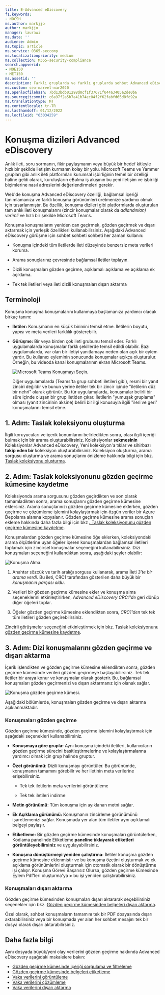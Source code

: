 ```yaml
---
title: E-Advanced eDiscovery
f1.keywords:
- NOCSH
ms.author: markjjo
author: markjjo
manager: laurawi
ms.date: ''
audience: Admin
ms.topic: article
ms.service: O365-seccomp
ms.localizationpriority: medium
ms.collection: M365-security-compliance
search.appverid:
- MOE150
- MET150
ms.assetid: ''
description: Farklı gruplarda ve farklı gruplarda sohbet Advanced eDiscovery yeniden yapılandırma, gözden geçirme ve dışarı aktarma için Advanced eDiscovery sohbet sohbeti özelliği hakkında Microsoft Teams Yammer öğrenin.
ms.custom: seo-marvel-mar2020
ms.openlocfilehash: 7bd13bdb01298d0cf1f37671f044a3405a2de0b6
ms.sourcegitcommit: c6a97f2a5b7a41b74ec84f2f62fabfd65d8fd92a
ms.translationtype: MT
ms.contentlocale: tr-TR
ms.lasthandoff: 01/12/2022
ms.locfileid: "63034259"
---
```

# <a name="conversation-threading-in-advanced-ediscovery"></a>Konuşma dizileri Advanced eDiscovery

Anlık ileti, soru sormanın, fikir paylaşmanın veya büyük bir hedef kitleyle hızlı bir şekilde iletişim kurmanın kolay bir yolu. Microsoft Teams ve Yammer grupları gibi anlık ileti platformları kurumsal işbirliğinin temel bir özelliği haline geldi olarak, kuruluşların eBulma iş akışının bu yeni iletişim ve işbirliği biçimlerine nasıl adreslerini değerlendirmeleri gerekir.

Web'de konuşma Advanced eDiscovery özelliği, bağlamsal içeriği tanımlamanıza ve farklı konuşma görünümleri üretmenize yardımcı olmak için tasarlanmıştır. Bu özellik, konuşma dizileri gibi platformlarda oluşturulan tam anlık ileti konuşmalarını (zincir konuşmalar olarak da *adlandırılan) verimli* ve hızlı bir şekilde Microsoft Teams.

Konuşma konuşmalarını yeniden can geçirmek, gözden geçirmek ve dışarı aktarmak için yerleşik özellikleri kullanabilirsiniz. Aşağıdaki Advanced eDiscovery görüşme için sohbet sohbeti sohbeti her zaman kullanın:

- Konuşma içindeki tüm iletilerde ileti düzeyinde benzersiz meta verileri koruma.

- Arama sonuçlarınız çevresinde bağlamsal iletiler toplayın.

- Dizili konuşmaları gözden geçirme, açıklamalı açıklama ve açıklama ek açıklama.

- Tek tek iletileri veya ileti dizili konuşmaları dışarı aktarma

## <a name="terminology"></a>Terminoloji

Konuşma konuşma konuşmalarını kullanmaya başlamanıza yardımcı olacak birkaç tanım:

- **İletiler:** Konuşmanın en küçük birimini temsil etme. İletilerin boyutu, yapısı ve meta verileri farklılık gösterebilir.

- **Görüşme:** Bir veya birden çok ileti grubunu temsil eder. Farklı uygulamalarda konuşmalar farklı şekillerde temsil edildi olabilir. Bazı uygulamalarda, var olan bir iletiyi yanıtlamaya neden olan açık bir eylem vardır. Bu kullanıcı eyleminin sonucunda konuşmalar açıkça oluşturulur. Örneğin, bu videoda kanal konuşmalarının ekran Microsoft Teams.

   ![Microsoft Teams Konuşmayı Seçin.](../media/threadedchat.png)

   Diğer uygulamalarda (Teams'ta grup sohbeti iletileri gibi), resmi bir yanıt zinciri değildir ve bunun yerine iletiler tek bir zincir içinde "iletilerin düz bir nehri" olarak görünür. Bu tür uygulamalarda, konuşmalar belirli bir süre içinde oluşan bir grup iletiden çıkar. İletilerin "yumuşak gruplama" olması (yanıt zincirinin aksine) belirli bir ilgi konusuyla ilgili "ileri ve geri" konuşmalarını temsil etme.

## <a name="step-1-create-a-draft-collection"></a>1. Adım: Taslak koleksiyonu oluşturma

İlgili koruyucuları ve içerik konumlarını belirledikten sonra, olası ilgili içeriği bulmak için bir arama oluşturabilirsiniz. Koleksiyonlar **sekmesinin** Koleksiyonlar Advanced eDiscovery, Yeni koleksiyon'a tıklar ve sihirbazı **takip eden bir** koleksiyon oluşturabilirsiniz. Koleksiyon oluşturma, arama sorgusu oluşturma ve arama sonuçlarını önizleme hakkında bilgi için bkz. [Taslak koleksiyonu oluşturma](create-draft-collection.md).

## <a name="step-2-commit-a-draft-collection-to-a-review-set"></a>2. Adım: Taslak koleksiyonunu gözden geçirme kümesine kaydetme

Koleksiyonda arama sorgusunu gözden geçirdikten ve son olarak tamamladikten sonra, arama sonuçlarını gözden geçirme kümesine  eklersiniz. Arama sonuçlarınızı gözden geçirme kümesine eklerken, gözden geçirme ve çözümleme işlemini kolaylaştırmak için özgün veriler bir Azure Depolama alanına kopyalanır. Gözden geçirme kümesine arama sonuçları ekleme hakkında daha fazla bilgi için bkz [. Taslak koleksiyonunu gözden geçirme kümesine kaydetme](commit-draft-collection.md).

Konuşmalardan gözden geçirme kümesine öğe eklerken, koleksiyondaki arama ölçütlerine uyan öğeler içeren konuşmalardan bağlamsal iletileri toplamak için zincirsel konuşmalar seçeneğini kullanabilirsiniz. Dizi konuşmaları seçeneğini kullandıktan sonra, aşağıdaki şeyler olabilir:

  ![Konuşma Alma.](../media/messagesandconversations.png)

1. Anahtar sözcük ve tarih aralığı sorgusu kullanarak, arama İleti *3'te bir arama verdi*. Bu ileti, CRC1 tarafından gösterilen daha büyük bir *konuşmanın parçası oldu*.

2. Verileri bir gözden geçirme kümesine ekler ve konuşma alma seçeneklerini etkinleştirirken, *Advanced eDiscovery CRC1'de* geri dönüp diğer öğeleri toplar.

3. Öğeler gözden geçirme kümesine eklendikten sonra, *CRC1'den* tek tek tüm iletileri gözden geçirebilirsiniz.

Zincirli görüşmeler seçeneğini etkinleştirmek için bkz. [Taslak koleksiyonunu gözden geçirme kümesine kaydetme](commit-draft-collection.md#commit-a-draft-collection-to-a-review-set).

## <a name="step-3-review-and-export-threaded-conversations"></a>3. Adım: Dizi konuşmalarını gözden geçirme ve dışarı aktarma

İçerik işlendikten ve gözden geçirme kümesine eklendikten sonra, gözden geçirme kümesinde verileri gözden geçirmeye başlayabilirsiniz. Tek tek iletiler bir araya konur ve konuşmalar olarak gösterir. Bu, bağlamsal konuşmaları gözden geçirmenizi ve dışarı aktarmanız için olanak sağlar.

  ![Konuşma gözden geçirme kümesi.](../media/ConversationRSOptions.PNG)

Aşağıdaki bölümlerde, konuşmaları gözden geçirme ve dışarı aktarma açıklanmaktadır.

### <a name="reviewing-conversations"></a>Konuşmaları gözden geçirme

Gözden geçirme kümesinde, gözden geçirme işlemini kolaylaştırmak için aşağıdaki seçenekleri kullanabilirsiniz.

- **Konuşmaya göre grupla:** Aynı konuşma içindeki iletileri, kullanıcıların gözden geçirme sürecini basitleştirmelerine ve kolaylaştırmalarına yardımcı olmak için grup halinde gruptur.

- **Özet görünümü:** Dizili konuşmayı görüntüler. Bu görünümde, konuşmanın tamamını görebilir ve her iletinin meta verilerine erişebilirsiniz.

   - Tek tek iletilerin meta verilerini görüntüleme

   - Tek tek iletileri indirme

- **Metin görünümü:** Tüm konuşma için ayıklanan metni sağlar.

- **Ek Açıklama görünümü:** Konuşmanın zincirleme görünümünü işaretlemenizi sağlar. Konuşmada yer alan tüm iletiler aynı açıklamalı belgeyi paylaşır.

- **Etiketleme:** Bir gözden geçirme kümesinde konuşmaları görüntülerken, Kodlama panelinde Etiketleme **paneline tıklayarak etiketleri görüntüleyebilirsiniz** ve uygulayabilirsiniz.

- **Konuşma dönüştürmeyi yeniden çalıştırma:** İletiler konuşma gözden geçirme kümesine eklenmiştir ve bu konuşma özetini oluşturmak ve ek açıklama görünümlerini oluşturmak için otomatik olarak bir dönüştürme işi çalışır. Konuşma Görevi Başarısız Olursa, gözden geçirme kümesinde Eylem Pdf'leri oluşturma'ya **>** bu işi yeniden çalıştırabilirsiniz.

### <a name="exporting-conversations"></a>Konuşmaları dışarı aktarma

Gözden geçirme kümesinden konuşmaları dışarı aktararak seçebilirsiniz seçenekler için bkz. [Gözden geçirme kümesinden belgeleri dışarı aktarma](export-documents-from-review-set.md#export-options).

Özel olarak, sohbet konuşmaların tamamını tek bir PDF dosyasında dışarı aktarabilirsiniz veya bir konuşmada yer alan her sohbet mesajını tek bir dosya olarak dışarı aktarabilirsiniz.

## <a name="more-information"></a>Daha fazla bilgi

Aynı dosyada büyük/yeni olay verilerini gözden geçirme hakkında Advanced eDiscovery aşağıdaki makalelere bakın:

- [Gözden geçirme kümesinde içeriği sorgulama ve filtreleme](review-set-search.md)
- [Gözden geçirme kümesinde belgeleri etiketleme](tagging-documents.md)
- [Vaka verilerini görüntüleme](view-documents-in-review-set.md)
- [Vaka verilerini çözümleme](analyzing-data-in-review-set.md)
- [Vaka verilerini dışarı aktarma](exporting-data-ediscover20.md)
